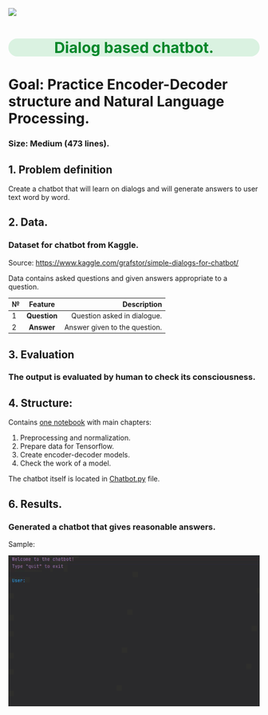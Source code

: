 <p align="left">
   <img src="https://image.freepik.com/free-vector/surprised-talking-robot-speech-bubbles-chatbot-dialog-online-lesson_74855-103.jpg"width="200">
</p>

<h1 style="text-align:center; color:#01872A; font-size:30px;background:#daf2e1;border-radius: 20px;">Dialog based chatbot.</h1>

# Goal: Practice Encoder-Decoder structure and Natural Language Processing.
### Size: Medium (473 lines).

## 1. Problem definition

Create a chatbot that will learn on dialogs and will generate answers to 
user text word by word.

## 2. Data.
### Dataset for chatbot from Kaggle.
Source: https://www.kaggle.com/grafstor/simple-dialogs-for-chatbot/

Data contains asked questions and given answers appropriate to a question.

| №    | Feature       | Description|
|------|:-------------:|-------------------------------------------------------:|
|1     |**Question**   |Question asked in dialogue.                             |
|2     |**Answer**     |Answer given to the question.|

## 3. Evaluation

### The output is evaluated by human to check its consciousness.

## 4. Structure:

Contains <A href="https://nbviewer.org/github/sersonSerson/Projects/blob/master/NaturalLanguage/DialogBasedChatbot/DialogBasedChatbot.ipynb">one notebook</A> with main chapters:
1. Preprocessing and normalization.
2. Prepare data for Tensorflow.
3. Create encoder-decoder models.
4. Check the work of a model.

The chatbot itself is located in [Chatbot.py](Chatbot.py) file.

## 6. Results.
### Generated a chatbot that gives reasonable answers.
Sample: 

![Alt text](Chatbot.GIF)
